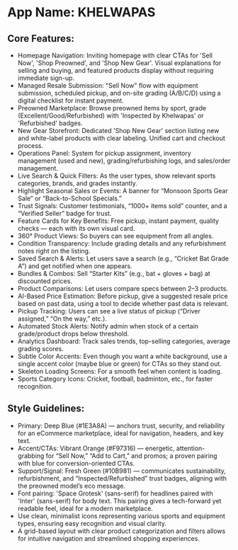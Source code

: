 # **App Name**: KHELWAPAS

## Core Features:

- Homepage Navigation: Inviting homepage with clear CTAs for 'Sell Now', 'Shop Preowned', and 'Shop New Gear'. Visual explanations for selling and buying, and featured products display without requiring immediate sign-up.
- Managed Resale Submission: "Sell Now" flow with equipment submission, scheduled pickup, and on-site grading (A/B/C/D) using a digital checklist for instant payment.
- Preowned Marketplace: Browse preowned items by sport, grade (Excellent/Good/Refurbished) with 'Inspected by Khelwapas' or 'Refurbished' badges.
- New Gear Storefront: Dedicated 'Shop New Gear' section listing new and white-label products with clear labeling. Unified cart and checkout process.
- Operations Panel: System for pickup assignment, inventory management (used and new), grading/refurbishing logs, and sales/order management.
- Live Search & Quick Filters: As the user types, show relevant sports categories, brands, and grades instantly.
- Highlight Seasonal Sales or Events: A banner for “Monsoon Sports Gear Sale” or “Back-to-School Specials.”
- Trust Signals: Customer testimonials, “1000+ items sold” counter, and a “Verified Seller” badge for trust.
- Feature Cards for Key Benefits: Free pickup, instant payment, quality checks — each with its own visual card.
- 360° Product Views: So buyers can see equipment from all angles.
- Condition Transparency: Include grading details and any refurbishment notes right on the listing.
- Saved Search & Alerts: Let users save a search (e.g., “Cricket Bat Grade A”) and get notified when one appears.
- Bundles & Combos: Sell “Starter Kits” (e.g., bat + gloves + bag) at discounted prices.
- Product Comparisons: Let users compare specs between 2–3 products.
- AI-Based Price Estimation: Before pickup, give a suggested resale price based on past data, using a tool to decide whether past data is relevant.
- Pickup Tracking: Users can see a live status of pickup (“Driver assigned,” “On the way,” etc.).
- Automated Stock Alerts: Notify admin when stock of a certain grade/product drops below threshold.
- Analytics Dashboard: Track sales trends, top-selling categories, average grading scores.
- Subtle Color Accents: Even though you want a white background, use a single accent color (maybe blue or green) for CTAs so they stand out.
- Skeleton Loading Screens: For a smooth feel when content is loading.
- Sports Category Icons: Cricket, football, badminton, etc., for faster recognition.

## Style Guidelines:

- Primary: Deep Blue (#1E3A8A) — anchors trust, security, and reliability for an eCommerce marketplace, ideal for navigation, headers, and key text.
- Accent/CTAs: Vibrant Orange (#F97316) — energetic, attention-grabbing for “Sell Now,” “Add to Cart,” and promos; a proven pairing with blue for conversion-oriented CTAs.
- Support/Signal: Fresh Green (#10B981) — communicates sustainability, refurbishment, and “Inspected/Refurbished” trust badges, aligning with the preowned model’s eco message.
- Font pairing: 'Space Grotesk' (sans-serif) for headlines paired with 'Inter' (sans-serif) for body text. This pairing gives a tech-forward yet readable feel, ideal for a modern marketplace.
- Use clean, minimalist icons representing various sports and equipment types, ensuring easy recognition and visual clarity.
- A grid-based layout with clear product categorization and filters allows for intuitive navigation and streamlined shopping experiences.